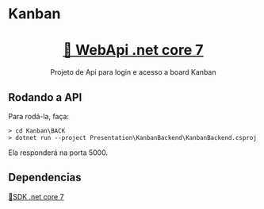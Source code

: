 # Kanban

<h1 align="center">
    <a href="https://learn.microsoft.com/pt-br/dotnet/fundamentals">🔗 WebApi .net core 7</a>
</h1>
<p align="center">Projeto de Api para login e acesso a board Kanban</p>

## Rodando a API

Para rodá-la, faça:

```console
> cd Kanban\BACK
> dotnet run --project Presentation\KanbanBackend\KanbanBackend.csproj
```

Ela responderá na porta 5000.

## Dependencias 

<a href="https://dotnet.microsoft.com/pt-br/download/dotnet/7.0">🔗SDK .net core 7</a>


